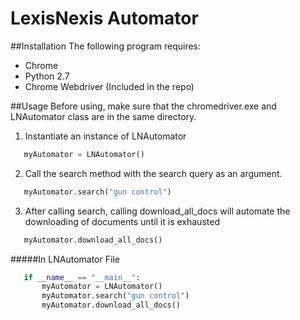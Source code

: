 # LexisNexis Automator

##Installation
The following program requires:
 - Chrome
 - Python 2.7
 - Chrome Webdriver (Included in the repo)

##Usage
 Before using, make sure that the chromedriver.exe and LNAutomator class are in
 the same directory.

 1. Instantiate an instance of LNAutomator

 ```python
    myAutomator = LNAutomator()
 ```

 2. Call the search method with the search query as
    an argument. 
 ```python
    myAutomator.search("gun control")
 ```

 3. After calling search, calling download_all_docs will automate the 
 downloading of documents until it is exhausted
 ```python
    myAutomator.download_all_docs()
 ```


 #####In LNAutomator File
 ```python
    if __name__ == "__main__":
        myAutomator = LNAutomator()
        myAutomator.search("gun control")
        myAutomator.download_all_docs()